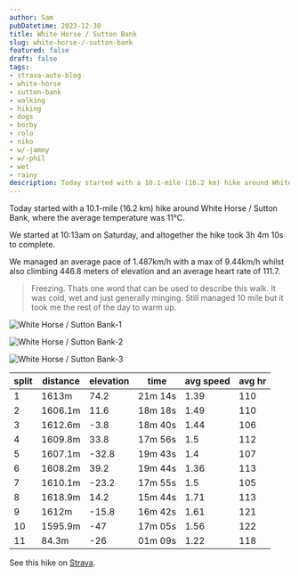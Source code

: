 ```yaml
---
author: Sam
pubDatetime: 2023-12-30
title: White Horse / Sutton Bank
slug: white-horse-/-sutton-bank
featured: false
draft: false
tags:
- strava-auto-blog
- white-horse
- sutton-bank
- walking
- hiking
- dogs
- borby
- rolo
- niko
- w/-jammy
- w/-phil
- wet
- rainy
description: Today started with a 10.1-mile (16.2 km) hike around White Horse / Sutton Bank, where the average temperature was 11℃.
---
```

Today started with a 10.1-mile (16.2 km) hike around White Horse / Sutton Bank, where the average temperature was 11℃.

We started at 10:13am on Saturday, and altogether the hike took 3h 4m 10s to complete.

We managed an average pace of 1.487km/h with a max of 9.44km/h whilst also climbing 446.8 meters of elevation and an average heart rate of 111.7.

> Freezing. Thats one word that can be used to describe this walk. It was cold, wet and just generally minging. Still managed 10 mile but it took me the rest of the day to warm up.

![White Horse / Sutton Bank-1](https://dgtzuqphqg23d.cloudfront.net/QbzpvdXNtKD8sDlhzyBin1oLvay3h-jVZy9Pk-7RbzE-1024x768.jpg)

![White Horse / Sutton Bank-2](https://dgtzuqphqg23d.cloudfront.net/jyNBiUI96eh2STtCChKIfFVeMYIkMLOBxq-eg2K63L8-1024x768.jpg)

![White Horse / Sutton Bank-3](https://dgtzuqphqg23d.cloudfront.net/iYwcpJc0yOllp5kvsAFVQLKJOD9KtPOIecD41x3U5N0-768x1024.jpg)

| split | distance | elevation | time | avg speed | avg hr |
| --- | --- | --- | --- | --- | --- |
| 1 | 1613m | 74.2 | 21m 14s | 1.39 | 110 |
| 2 | 1606.1m | 11.6 | 18m 18s | 1.49 | 110 |
| 3 | 1612.6m | -3.8 | 18m 40s | 1.44 | 106 |
| 4 | 1609.8m | 33.8 | 17m 56s | 1.5 | 112 |
| 5 | 1607.1m | -32.8 | 19m 43s | 1.4 | 107 |
| 6 | 1608.2m | 39.2 | 19m 44s | 1.36 | 113 |
| 7 | 1610.1m | -23.2 | 17m 55s | 1.5 | 105 |
| 8 | 1618.9m | 14.2 | 15m 44s | 1.71 | 113 |
| 9 | 1612m | -15.8 | 16m 42s | 1.61 | 121 |
| 10 | 1595.9m | -47 | 17m 05s | 1.56 | 122 |
| 11 | 84.3m | -26 | 01m 09s | 1.22 | 118 |

See this hike on [Strava](https://strava.com/activities/10461823436?ref=from_blog).
